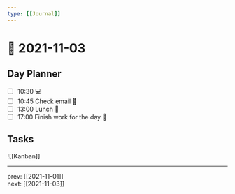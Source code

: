 ```yaml
---
type: [[Journal]]
---
```


# 📆 2021-11-03

## Day Planner
- [ ] 10:30 💻
- [ ] 10:45 Check email 📧
- [ ] 13:00 Lunch 🍙
- [ ] 17:00 Finish work for the day 🎉

## Tasks

![[Kanban]]

---

prev: [[2021-11-01]]  
next: [[2021-11-03]]  